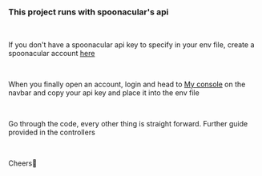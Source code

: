 <h3>This project runs with spoonacular's api</h3>

<br/>

<p>If you don't have a spoonacular api key to specify in your env file, create a spoonacular account
<a href="https://spoonacular.com/food-api/console#Dashboard">here</a>
</p>

<br/>

<p>When you finally open an account, login and head to 
<a href="https://spoonacular.com/food-api/console#Profile">My console</a> on the navbar and copy your api key and place it into the env file
</p>

<br/>

<p>Go through the code, every other thing is straight forward. Further guide provided in the controllers</p>

<br/>

<p>
Cheers🥂
</p>
